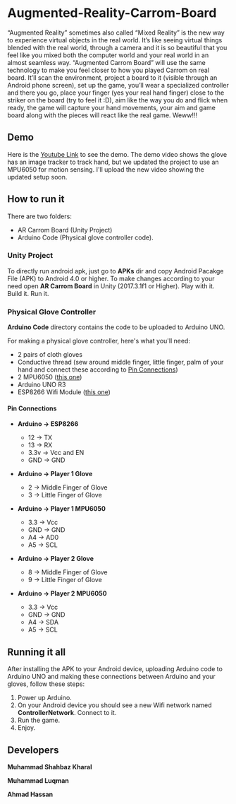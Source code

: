 # Augmented-Reality-Carrom-Board
“Augmented Reality” sometimes also called “Mixed Reality” is the new way to experience
virtual objects in the real world. It’s like seeing virtual things blended with the real world,
through a camera and it is so beautiful that you feel like you mixed both the computer
world and your real world in an almost seamless way.
“Augmented Carrom Board” will use the same technology to make you feel closer
to how you played Carrom on real board. It’ll scan the environment, project a board to it (visible
through an Android phone screen), set up the game, you’ll wear a specialized controller and
there you go, place your finger (yes your real hand finger) close to the striker on the board (try to feel it :D), aim
like the way you do and flick when ready, the game will capture your hand movements, your aim
and game board along with the pieces will react like the real game. Weww!!!
## Demo
Here is the [Youtube Link](https://www.youtube.com/watch?v=CXEz-am8Rn8) to see the demo. The demo video shows the glove has an image tracker to track hand, but we updated the project to use an MPU6050 for motion sensing. I'll upload the new video showing the updated setup soon.

## How to run it
There are two folders:
* AR Carrom Board (Unity Project)
* Arduino Code (Physical glove controller code).

### Unity Project
To directly run android apk, just go to **APKs** dir and copy Android Pacakge File (APK) to Android 4.0 or higher.
To make changes according to your need open **AR Carrom Board** in Unity (2017.3.1f1 or Higher). Play with it. Build it. Run it.

### Physical Glove Controller
**Arduino Code** directory contains the code to be uploaded to Arduino UNO.

For making a physical glove controller, here's what you'll need:
* 2 pairs of cloth gloves
* Conductive thread (sew around middle finger, little finger, palm of your hand and connect these according to [Pin Connections](https://github.com/m-shahbaz-kharal/Augmented-Reality-Carrom-Board/blob/master/README.md#pin-connections)) 
* 2 MPU6050 ([this one](https://www.sparkfun.com/products/11028))
* Arduino UNO R3
* ESP8266 Wifi Module ([this one](https://www.sparkfun.com/products/13678))

#### Pin Connections
* **Arduino -> ESP8266**
  * 12 -> TX
  * 13 -> RX
  * 3.3v -> Vcc and EN
  * GND -> GND

* **Arduino -> Player 1 Glove**
  * 2 -> Middle Finger of Glove
  * 3 -> Little Finger of Glove
* **Arduino -> Player 1 MPU6050**
  * 3.3 -> Vcc
  * GND -> GND
  * A4 -> AD0
  * A5 -> SCL

* **Arduino -> Player 2 Glove**
  * 8 -> Middle Finger of Glove
  * 9 -> Little Finger of Glove
* **Arduino -> Player 2 MPU6050**
  * 3.3 -> Vcc
  * GND -> GND
  * A4 -> SDA
  * A5 -> SCL

## Running it all
After installing the APK to your Android device, uploading Arduino code to Arduino UNO and making these connections between Arduino and your gloves, follow these steps:
1. Power up Arduino.
2. On your Android device you should see a new Wifi network named **ControllerNetwork**. Connect to it.
3. Run the game.
4. Enjoy.

## Developers
**Muhammad Shahbaz Kharal**

**Muhammad Luqman**

**Ahmad Hassan**
